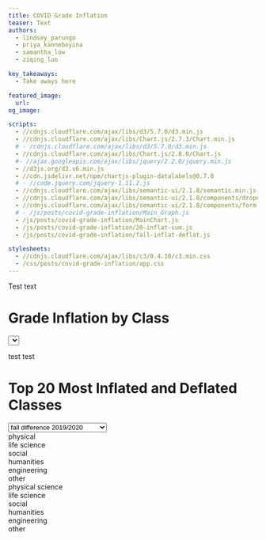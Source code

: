 ```yaml
---
title: COVID Grade Inflation
teaser: Text
authors:
  - lindsey_parungo
  - priya_kanneboyina
  - samantha_low
  - ziqing_luo

key_takeaways:
  - Take aways here

featured_image:
  url: 
og_image: 

scripts:
  - //cdnjs.cloudflare.com/ajax/libs/d3/5.7.0/d3.min.js 
  - //cdnjs.cloudflare.com/ajax/libs/Chart.js/2.7.3/Chart.min.js
  # - /cdnjs.cloudflare.com/ajax/libs/d3/5.7.0/d3.min.js 
  - //cdnjs.cloudflare.com/ajax/libs/Chart.js/2.8.0/Chart.js
  #- //ajax.googleapis.com/ajax/libs/jquery/2.2.0/jquery.min.js
  - //d3js.org/d3.v6.min.js
  - //cdn.jsdelivr.net/npm/chartjs-plugin-datalabels@0.7.0
  # - //code.jquery.com/jquery-1.11.2.js
  - //cdnjs.cloudflare.com/ajax/libs/semantic-ui/2.1.8/semantic.min.js
  - //cdnjs.cloudflare.com/ajax/libs/semantic-ui/2.1.8/components/dropdown.min.js
  - //cdnjs.cloudflare.com/ajax/libs/semantic-ui/2.1.8/components/form.min.js
  # - /js/posts/covid-grade-inflation/Main_Graph.js
  - /js/posts/covid-grade-inflation/MainChart.js
  - /js/posts/covid-grade-inflation/20-inflat-sum.js
  - /js/posts/covid-grade-inflation/fall-inflat-deflat.js

stylesheets:
  - //cdnjs.cloudflare.com/ajax/libs/c3/0.4.10/c3.min.css
  - /css/posts/covid-grade-inflation/app.css
---
```


Test text

<script src="https://code.highcharts.com/highcharts.js"></script>

<script src="https://code.highcharts.com/modules/export-data.js"></script>

<script src="https://code.highcharts.com/modules/accessibility.js"></script>

<script src="https://d3js.org/d3.v3.min.js"></script>

# Grade Inflation by Class

<select id="dropdown-menu"></select>

<div class = "main_graph">
  <canvas id = "main-chart"></canvas>
</div>

test test



<figure class="highcharts-figure">
    <div id="container"></div>
    <p class="highcharts-description">
    </p>
</figure>

<script src="/js/posts/covid-grade-inflation/pie_chart.js"></script>

 

# Top 20 Most Inflated and Deflated Classes

<div id="inflation"> 
<script src="https://cdnjs.cloudflare.com/ajax/libs/Chart.js/2.7.2/Chart.bundle.min.js"></script>
<script src="https://code.jquery.com/jquery-1.12.4.min.js"></script>

<select class>
  <option value="fall">fall difference 2019/2020 </option>
  <option value="summer">summer difference 2019/2020</option>
</select>
<div>
    <div class="fall GFG">
     <div id="legend">
        <div class="item physical">physical</div>
        <div class="item life_science">life science</div>
        <div class="item social">social</div>
        <div class="item humanities">humanities</div>
        <div class="item engineering">engineering</div>
        <div class="item other">other</div>
      </div>
      <div class = "infChart">
        <canvas  id="fallinflatChart"></canvas>
      </div>
      <div class = "defChart">
        <canvas id="falldeflatChart"></canvas>
      </div>
    </div>   
    <div class= "summer GFG">
      <div id="legend">
        <div class="item physical">physical science</div>
        <div class="item life_science">life science</div>
        <div class="item social">social</div>
        <div class="item humanities">humanities</div>
        <div class="item engineering">engineering</div>
        <div class="item other">other</div>
      </div>
      <div class = "infChart">
        <canvas  id="inflationChart"></canvas>
      </div>
      <div class = "defChart">
        <canvas id="deflationChart"></canvas>
      </div>
    </div>        
</div>

</div>









